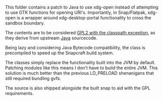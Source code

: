 This folder contains a patch to Java to use xdg-open instead of attempting to use GTK functions for opening URI's.
Importantly, in Snap/Flatpak, xdg-open is a wrapper around xdg-desktop-portal functionality to cross the sandbox boundary.

The contents are to be considered [GPL2 with the classpath exception](http://openjdk.java.net/legal/gplv2+ce.html), as they derive from upstream [Java](https://openjdk.java.net/) sourcecode.

Being lazy and considering Java Bytecode compatibility, the class is precompiled to speed up the Snapcraft build system.

The classes simply replace the functionality built into the JVM by default. Patching modules like this means I don't have to build the entire JVM.
This solution is much better than the previous LD_PRELOAD shenanigans that still required bundling gvfs.

The source is also shipped alongside the built snap to aid with the GPL requirements.
